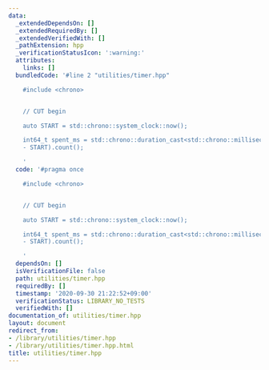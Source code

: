 ```yaml
---
data:
  _extendedDependsOn: []
  _extendedRequiredBy: []
  _extendedVerifiedWith: []
  _pathExtension: hpp
  _verificationStatusIcon: ':warning:'
  attributes:
    links: []
  bundledCode: '#line 2 "utilities/timer.hpp"

    #include <chrono>


    // CUT begin

    auto START = std::chrono::system_clock::now();

    int64_t spent_ms = std::chrono::duration_cast<std::chrono::milliseconds>(std::chrono::system_clock::now()
    - START).count();

    '
  code: '#pragma once

    #include <chrono>


    // CUT begin

    auto START = std::chrono::system_clock::now();

    int64_t spent_ms = std::chrono::duration_cast<std::chrono::milliseconds>(std::chrono::system_clock::now()
    - START).count();

    '
  dependsOn: []
  isVerificationFile: false
  path: utilities/timer.hpp
  requiredBy: []
  timestamp: '2020-09-30 21:22:52+09:00'
  verificationStatus: LIBRARY_NO_TESTS
  verifiedWith: []
documentation_of: utilities/timer.hpp
layout: document
redirect_from:
- /library/utilities/timer.hpp
- /library/utilities/timer.hpp.html
title: utilities/timer.hpp
---
```

